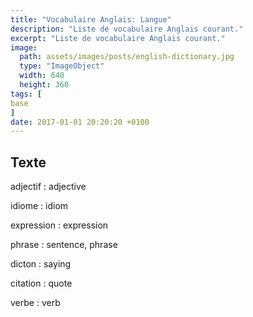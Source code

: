 ```yaml
---
title: "Vocabulaire Anglais: Langue"
description: "Liste de vocabulaire Anglais courant."
excerpt: "Liste de vocabulaire Anglais courant."
image:
  path: assets/images/posts/english-dictionary.jpg
  type: "ImageObject"
  width: 640
  height: 360
tags: [
base
]
date: 2017-01-01 20:20:20 +0100
---
```


## Texte

adjectif
: adjective

idiome
: idiom

expression
: expression

phrase
: sentence, phrase

dicton
: saying

citation
: quote

verbe
: verb
